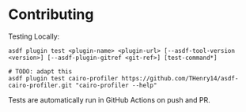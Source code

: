 # Contributing

Testing Locally:

```shell
asdf plugin test <plugin-name> <plugin-url> [--asdf-tool-version <version>] [--asdf-plugin-gitref <git-ref>] [test-command*]

# TODO: adapt this
asdf plugin test cairo-profiler https://github.com/THenry14/asdf-cairo-profiler.git "cairo-profiler --help"
```

Tests are automatically run in GitHub Actions on push and PR.
